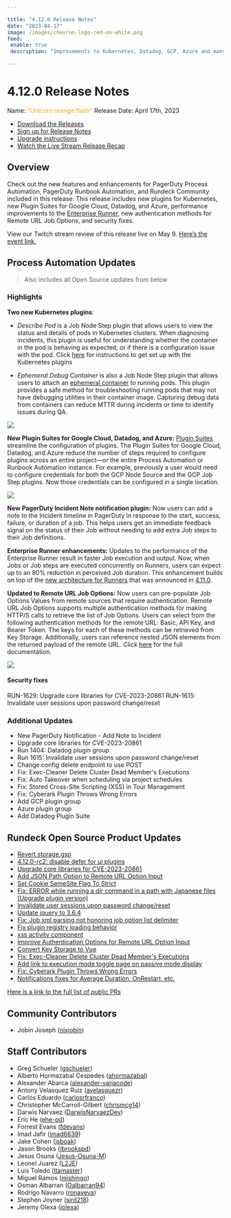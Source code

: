 ```yaml
---

title: "4.12.0 Release Notes"
date: "2023-04-17"
image: /images/chevron-logo-red-on-white.png
feed:
 enable: true
 description: "Improvements to Kubernetes, Datadog, GCP, Azure and many more enhancements!"

---
```


# 4.12.0 Release Notes

Name: <span style="color: orange"><span class="glyphicon glyphicon-flash"></span> "Unicorn orange flash"</span>
Release Date: April 17th, 2023

- [Download the Releases](https://download.rundeck.com/)
- [Sign up for Release Notes](https://www.rundeck.com/release-notes-signup)
- [Upgrade instructions](/upgrading/)
- [Watch the Live Stream Release Recap](https://youtu.be/e6Rs9BRljAA)

## Overview

Check out the new features and enhancements for PagerDuty Process Automation, PagerDuty Runbook Automation, and Rundeck Community included in this release. This release includes new plugins for Kubernetes, new Plugin Suites for Google Cloud, Datadog, and Azure, performance improvements to the [Enterprise Runner](/administration/runner/runner-install.html), new authentication methods for Remote URL Job Options, and security fixes.

View our Twitch stream review of this release live on May 9. [Here’s the event link.](https://www.twitch.tv/pagerduty/schedule)

## Process Automation Updates

> Also includes all Open Source updates from below

### Highlights

**Two new Kubernetes plugins**:

* _Describe Pod_ is a Job Node Step plugin that allows users to view the status and details of pods in Kubernetes clusters. When diagnosing incidents, this plugin is useful for understanding whether the container in the pod is behaving as expected, or if there is a configuration issue with the pod. Click [here](/learning/howto/how2kube.html#managing-kubernetes-with-rundeck) for instructions to get set up with the Kubernetes plugins

* _Ephemeral Debug Container_ is also a Job Node Step plugin that allows users to attach an [ephemeral container](https://kubernetes.io/docs/concepts/workloads/pods/ephemeral-containers/) to running pods. This plugin provides a safe method for troubleshooting running pods that may not have debugging utilities in their container image. Capturing debug data from containers can reduce MTTR during incidents or time to identify issues during QA.

![](~@assets/img/relnotes-412-k8s.png)

**New Plugin Suites for Google Cloud, Datadog, and Azure:** [Plugin Suites](/history/4_x/version-4.9.0.html) streamline the configuration of plugins. The Plugin Suites for Google Cloud, Datadog, and Azure reduce the number of steps required to configure plugins across an entire project—or the entire Process Automation or Runbook Automation instance. For example, previously a user would need to configure credentials for both the GCP Node Source and the GCP Job Step plugins. Now those credentials can be configured in a single location.

![](~@assets/img/relnotes-412-gcp.png)

**New PagerDuty Incident Note notification plugin:** Now users can add a note to the Incident timeline in PagerDuty in response to the start, success, failure, or duration of a job. This helps users get an immediate feedback signal on the status of their Job without needing to add extra Job steps to their Job definitions.

**Enterprise Runner enhancements:** Updates to the performance of the Enterprise Runner result in faster Job execution and output. Now, when Jobs or Job steps are executed concurrently on Runners, users can expect up to an 80% reduction in perceived Job duration. This enhancement builds on top of the [new architecture for Runners](/administration/runner/runner-intro.html) that was announced in [4.11.0](/history/4_x/version-4.11.0.html). 

**Updated to Remote URL Job Options:** Now users can pre-populate Job Options Values from remote sources that require authentication. Remote URL Job Options supports multiple authentication methods for making HTTP/S calls to retrieve the list of Job Options. Users can select from the following authentication methods for the remote URL: Basic, API Key, and Bearer Token. The keys for each of these methods can be retrieved from Key Storage. Additionally, users can reference nested JSON elements from the returned payload of the remote URL. Click [here](/manual/job-options.html#remote-url-job-options) for the full documentation. 

![](~@assets/img/relnotes-412-urloption.png)

#### Security fixes

RUN-1629: Upgrade core libraries for CVE-2023-20861
RUN-1615: Invalidate user sessions upon password change/reset 


### Additional Updates


* New PagerDuty Notification - Add Note to Incident
* Upgrade core libraries for CVE-2023-20861
* Run 1404: Datadog plugin group
* Run 1615: Invalidate user sessions upon password change/reset
* Change config delete endpoint to use POST
* Fix: Exec-Cleaner Delete Cluster Dead Member&#39;s Executions
* Fix: Auto Takeover when scheduling via project schedules
* Fix: Stored Cross-Site Scripting (XSS) in Tour Management
* Fix: Cyberark Plugin Throws Wrong Errors
* Add GCP plugin group
* Azure plugin group
* Add Datadog Plugin Suite


## Rundeck Open Source Product Updates

* [Revert storage.gsp](https://github.com/rundeck/rundeck/pull/8257)
* [4.12.0-rc2: disable defer for ui plugins](https://github.com/rundeck/rundeck/pull/8252)
* [Upgrade core libraries for CVE-2023-20861](https://github.com/rundeck/rundeck/pull/8228)
* [Add JSON Path Option to Remote URL Option Input](https://github.com/rundeck/rundeck/pull/8224)
* [Set Cookie SemeSite Flag To Strict](https://github.com/rundeck/rundeck/pull/8221)
* [Fix: ERROR while running a dir command in a path with Japanese files (Upgrade plugin version)](https://github.com/rundeck/rundeck/pull/8220)
* [Invalidate user sessions upon password change/reset ](https://github.com/rundeck/rundeck/pull/8217)
* [Update jquery to 3.6.4](https://github.com/rundeck/rundeck/pull/8214)
* [Fix: Job xml parsing not honoring job option list delimiter](https://github.com/rundeck/rundeck/pull/8210)
* [Fix plugin registry loading behavior](https://github.com/rundeck/rundeck/pull/8208)
* [xss activity component](https://github.com/rundeck/rundeck/pull/8206)
* [Improve Authentication Options for Remote URL Option Input](https://github.com/rundeck/rundeck/pull/8193)
* [Convert Key Storage to Vue](https://github.com/rundeck/rundeck/pull/8191)
* [Fix: Exec-Cleaner Delete Cluster Dead Member&#39;s Executions](https://github.com/rundeck/rundeck/pull/8187)
* [Add link to execution mode toggle page on passive mode display](https://github.com/rundeck/rundeck/pull/8181)
* [Fix: Cyberark Plugin Throws Wrong Errors](https://github.com/rundeck/rundeck/pull/8176)
* [Notifications fixes for Average Duration, OnRestart, etc.](https://github.com/rundeck/rundeck/pull/8156)


[Here is a link to the full list of public PRs](https://github.com/rundeck/rundeck/pulls?q=is%3Apr+milestone%3A4.12.0+is%3Aclosed)

## Community Contributors

* Jobin Joseph ([nixjobin](https://github.com/nixjobin))



## Staff Contributors

* Greg Schueler ([gschueler](https://github.com/gschueler))
* Alberto Hormazabal Cespedes ([ahormazabal](https://github.com/ahormazabal))
* Alexander Abarca ([alexander-variacode](https://github.com/alexander-variacode))
* Antony Velasquez Ruiz ([avelasquezr](https://github.com/avelasquezr))
* Carlos Eduardo ([carlosrfranco](https://github.com/carlosrfranco))
* Christopher McCarroll-Gilbert ([chrismcg14](https://github.com/chrismcg14))
* Darwis Narvaez ([DarwisNarvaezDev](https://github.com/DarwisNarvaezDev))
* Eric He ([ehe-pd](https://github.com/ehe-pd))
* Forrest Evans ([fdevans](https://github.com/fdevans))
* Imad Jafir ([imad6639](https://github.com/imad6639))
* Jake Cohen ([jsboak](https://github.com/jsboak))
* Jason Brooks ([jbrookspd](https://github.com/jbrookspd))
* Jesus Osuna ([Jesus-Osuna-M](https://github.com/Jesus-Osuna-M))
* Leonel Juarez ([L2JE](https://github.com/L2JE))
* Luis Toledo ([ltamaster](https://github.com/ltamaster))
* Miguel Ramos ([mishingo](https://github.com/mishingo))
* Osman Albarran ([Oalbarran94](https://github.com/Oalbarran94))
* Rodrigo Navarro ([ronaveva](https://github.com/ronaveva))
* Stephen Joyner ([sjrd218](https://github.com/sjrd218))
* Jeremy Olexa ([jolexa](https://github.com/jolexa))

